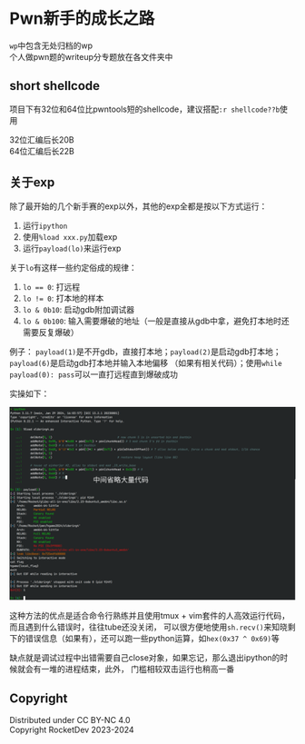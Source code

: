 # Pwn新手的成长之路

`wp`中包含无处归档的wp  
个人做pwn题的writeup分专题放在各文件夹中

## short shellcode

项目下有32位和64位比pwntools短的shellcode，建议搭配`:r shellcode??b`使用

32位汇编后长20B  
64位汇编后长22B

## 关于exp

除了最开始的几个新手赛的exp以外，其他的exp全都是按以下方式运行：

1. 运行`ipython`
2. 使用`%load xxx.py`加载exp
3. 运行`payload(lo)`来运行exp

关于`lo`有这样一些约定俗成的规律：

1. `lo == 0`: 打远程
2. `lo != 0`: 打本地的样本
3. `lo & 0b10`: 启动gdb附加调试器
4. `lo & 0b100`: 输入需要爆破的地址（一般是直接从gdb中拿，避免打本地时还需要反复爆破）

例子： `payload(1)`是不开gdb，直接打本地；`payload(2)`是启动gdb打本地；`payload(6)`是启动gdb打本地并输入本地偏移
（如果有相关代码）；使用`while payload(0): pass`可以一直打远程直到爆破成功

实操如下：

![example](./assets/expnote.png)

这种方法的优点是适合命令行熟练并且使用tmux + vim套件的人高效运行代码，而且遇到什么错误时，往往tube还没关闭，
可以很方便地使用`sh.recv()`来知晓剩下的错误信息（如果有），还可以跑一些python运算，如`hex(0x37 ^ 0x69)`等

缺点就是调试过程中出错需要自己close对象，如果忘记，那么退出ipython的时候就会有一堆的进程结束，此外，
门槛相较双击运行也稍高一番

## Copyright

Distributed under CC BY-NC 4.0  
Copyright RocketDev 2023-2024
